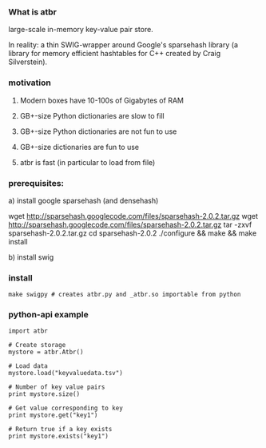 ### What is atbr

large-scale in-memory key-value pair store. 

In reality: a thin SWIG-wrapper around Google's sparsehash library (a
library for memory efficient hashtables for C++ created by Craig
Silverstein).

### motivation
1) Modern boxes have 10-100s of Gigabytes of RAM

2) GB+-size Python dictionaries are slow to fill

3) GB+-size Python dictionaries are not fun to use

4) GB+-size dictionaries are fun to use

5) atbr is fast (in particular to load from file)

### prerequisites:
a) install google sparsehash (and densehash)

   wget http://sparsehash.googlecode.com/files/sparsehash-2.0.2.tar.gz
   wget http://sparsehash.googlecode.com/files/sparsehash-2.0.2.tar.gz
   tar -zxvf sparsehash-2.0.2.tar.gz
   cd sparsehash-2.0.2
   ./configure && make && make install

b) install swig

### install

    make swigpy # creates atbr.py and _atbr.so importable from python

### python-api example

    import atbr

    # Create storage
    mystore = atbr.Atbr()

    # Load data
    mystore.load("keyvaluedata.tsv")

    # Number of key value pairs
    print mystore.size()

    # Get value corresponding to key
    print mystore.get("key1")
    
    # Return true if a key exists
    print mystore.exists("key1")
    
    



